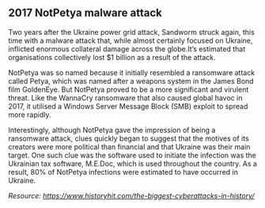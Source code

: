 ## **2017 NotPetya malware attack**

Two years after the Ukraine power grid attack, Sandworm struck again, this time with a malware attack that, while almost certainly focused on Ukraine, inflicted enormous collateral damage across the globe.It’s estimated that organisations collectively lost $1 billion as a result of the attack.

NotPetya was so named because it initially resembled a ransomware attack called Petya, which was named after a weapons system in the James Bond film GoldenEye. But NotPetya proved to be a more significant and virulent threat. Like the WannaCry ransomware that also caused global havoc in 2017, it utilised a Windows Server Message Block (SMB) exploit to spread more rapidly.

Interestingly, although NotPetya gave the impression of being a ransomware attack, clues quickly began to suggest that the motives of its creators were more political than financial and that Ukraine was their main target. One such clue was the software used to initiate the infection was the Ukrainian tax software, M.E.Doc, which is used throughout the country. As a result, 80% of NotPetya infections were estimated to have occurred in Ukraine.

*Resource: https://www.historyhit.com/the-biggest-cyberattacks-in-history/*
